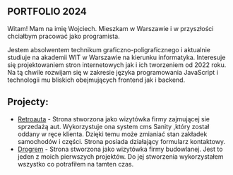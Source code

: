 ## PORTFOLIO 2024
Witam!
Mam na imię Wojciech. Mieszkam w Warszawie i w przyszłości chciałbym pracować jako programista.

Jestem absolwentem technikum graficzno-poligraficznego i aktualnie studiuje na akademii WIT w Warszawie na kierunku informatyka.
Interesuje się projektowaniem stron internetowych jak i ich tworzeniem od 2022 roku.
Na tą chwile rozwijam się w zakresie języka programowania JavaScript i technologii mu bliskich obejmujących frontend jak i backend.

## Projecty:
- [Retroauta](https://www.retroauta.com/) - Strona stworzona jako wizytówka firmy zajmującej sie sprzedażą aut. Wykorzystuje ona system cms Sanity ,który został oddany w ręce klienta. Dzięki temu może zmianiać stan zakładek samochodów i części. Strona posiada działający formularz kontaktowy.
- [Drogrem](https://drogrem.com/) - Strona stworzona jako wizytówka firmy budowlanej. Jest to jeden z moich pierwszych projektów. Do jej stworzenia wykorzystałem wszystko co potrafiłem na tamten czas.

